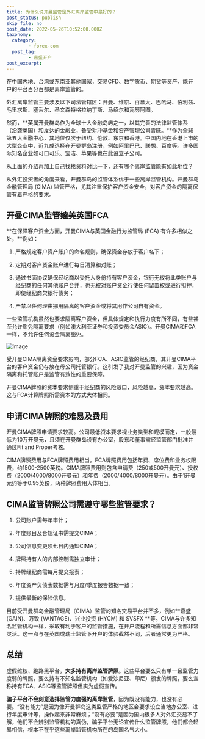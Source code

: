 ```yaml
---
title: 为什么说开曼监管是外汇离岸监管中最好的？
post_status: publish
skip_file: no
post_date: 2022-05-26T10:52:00.000Z
taxonomy:
  category:
        - forex-com
  post_tag:
        - 嘉盛开户
post_excerpt: 
---
```

在中国内地、台湾或东南亚其他国家，交易CFD、数字货币、期货等资产，能开户的平台百分百都是离岸监管的。

外汇离岸监管主要涉及以下司法管辖区：开曼、维京、百慕大、巴哈马、伯利兹、毛里求斯、塞舌尔、圣文森特格拉纳丁斯、马绍尔和瓦努阿图。

然而，**英属开曼群岛作为全球十大金融岛屿之一，以其完善的法律监管体系（沿袭英国）和发达的金融业，备受对冲基金和资产管理公司青睐。**作为全球第五大金融中心，其地位仅次于纽约、伦敦、东京和香港。中国内地在香港上市的大型企业中，近九成选择在开曼群岛注册，例如阿里巴巴、联想、百度等。许多国际知名企业如可口可乐、宝洁、苹果等也在此设立子公司。

从上面的介绍再加上自己找找资料对比一下，还有哪个离岸监管能有如此地位？

从外汇投资者的角度来看，开曼群岛的监管体系优于一些离岸监管机构。开曼群岛金融管理局 (CIMA) 监管严格，尤其注重保护客户资金安全，对客户资金的隔离保管有着严格的要求。

## 开曼CIMA监管媲美英国FCA

**在保障客户资金方面，开曼CIMA与英国金融行为监管局 (FCA) 有许多相似之处，**例如：

1. 严格规定客户资产账户的命名规则，确保资金存放于客户名下；

1. 定期对客户资金账户进行每日清算和对账；

1. 通过书面协议确保经纪商以受托人身份持有客户资金，银行无权将此类账户与经纪商的任何其他账户合并，也无权对账户资金行使任何留置权或进行扣押，即使经纪商欠银行债务；

1. 严禁以任何理由挪用隔离的客户资金或将其用作公司自有资金。

一些监管机构虽然也要求隔离客户资金，但具体规定和执行力度有所不同，有些甚至允许豁免隔离要求（例如澳大利亚证券和投资委员会ASIC）。开曼CIMA和FCA一样，不允许任何资金隔离豁免。

![Image](https://prod-files-secure.s3.us-west-2.amazonaws.com/39ed1227-6d7d-4570-be36-9ccd4a2c4241/bd849744-3fcb-4a37-8312-357962c8f065/image.png?X-Amz-Algorithm=AWS4-HMAC-SHA256&X-Amz-Content-Sha256=UNSIGNED-PAYLOAD&X-Amz-Credential=ASIAZI2LB4666GQI64IU%2F20250130%2Fus-west-2%2Fs3%2Faws4_request&X-Amz-Date=20250130T041349Z&X-Amz-Expires=3600&X-Amz-Security-Token=IQoJb3JpZ2luX2VjEJT%2F%2F%2F%2F%2F%2F%2F%2F%2F%2FwEaCXVzLXdlc3QtMiJIMEYCIQDL9poP6OFTPxQUHXXo32%2FMiwOrvwhXsPzmSdxxxSaluwIhAIFGwP3Z8oXOKjDqZ3cYNLrstwa%2B4Z4zN2LBhnfEPoN9KogECJ3%2F%2F%2F%2F%2F%2F%2F%2F%2F%2FwEQABoMNjM3NDIzMTgzODA1IgzDNk%2By4iW9XFw0rtEq3ANj4mtCerrHihJ04NndfE7ZNGczM8fOtmzF7GRDOWwHjoqB0moa%2B%2F9XbchBbJIn8YQyZrKSQs5AIqVckLFELcUfF3buqrqHwtPAKwrnmmsIXuYYs%2F0nc%2BvFBmVw7%2FeIA5ckh271u7RMdKsfwb2ZUU%2Fz0z9z9QnslWxjfZ1%2Fu8v1%2FJuafkYtXWWrgLgy5Ui5vwBuMvBNf7XcHtp2kpwHdwHMP2%2BGG8YOr4PAfZJAnx2HDG0f5PX8eOX3R9cLy%2BxFcuF9dL9M9wBmRg00597QCOIjn6MVb8FQTdPFUA0DYMlxJwOX8fkwhE0zqYrHuTcAzqdgPnenEEDRQZZtj3UMM2g%2F%2B1NVM7XYCGlO3gpJNk4PCcjA6JvVC4pyb1nJRCnB4OSL2Cc2hHvSKD3%2BpA2moG70N1mAxdoTpewh%2FDiBaFeV%2FIlNIfb3t5QSnHbh0peMGdHH0bg7r6MZSSZ%2B6D3GWiHwK0S0KeFNzsCETmtLYuCahUqON1qWXexnyGWWdUyv1bNWBe3upf8AGyuxxmyJjOclSV3O%2F8YHLaua%2FEN59J3g1%2BGg0HlNgBbpe81CfTZrJXvOt%2FKSXMK9EHNYmlm%2BZ1dwwVS%2Flmc6eKA9cjnUxTlUx1Tmo1DbNfvoXq9PlTCs6uu8BjqkAQexheW10bCLY1huTmx1ZQtQVW2VI3ZpP2pJff4sD%2F0VhDwc099mLQVdaxOHN1EEs7zximLrc%2BCIhUQU8jyxfDuRTtcygAZuspDqCxaachFr%2BSQL4BURhoubE00Ko%2Fd3t5VnXCUAA1a9T5bFtZeWzdzdYjX4jQXpQ4tTYJJSfBpnVVCHDj1t9AcBwX%2ByYuqNPGSd76%2FsHdioKpXvUjbDJYnFTkM2&X-Amz-Signature=085a7a198a234570196bcb30db60997d09d431f57ec0150cebace88ce04eed3b&X-Amz-SignedHeaders=host&x-id=GetObject)

受开曼CIMA隔离资金要求影响，部分FCA、ASIC监管的经纪商，其开曼CIMA平台的客户资金仍存放在母公司托管银行。这引发了我对开曼监管的兴趣，因为资金隔离和托管账户是监管有效性的重要保障。

开曼CIMA牌照的资本要求侧重于经纪商的风险敞口，风险越高，资本要求越高。这与FCA计算牌照所需资本的方式大体相同。

## **申请CIMA牌照的难易及费用**

开曼CIMA牌照申请要求较高。公司最低资本要求视业务类型和规模而定，一般最低为10万开曼元，且须在开曼群岛设有办公室，股东和董事需经监管部门批准并通过Fit and Proper考核。

CIMA牌照费用与FCA牌照费用相当。FCA牌照费用包括年费、席位费和业务权限费，约1500-2500英镑。CIMA牌照费用则包含申请费（250或500开曼元）、授权费（2000/4000/8000开曼元）和年费（2000/4000/8000开曼元）。由于1开曼元约等于0.95英镑，两种牌照费用大体相当。

## CIMA监管牌照公司需遵守哪些监管要求？

1. 公司账户需每年审计；

1. 年度账目及合规证书需提交CIMA；

1. 公司信息变更须七日内通知CIMA；

1. 牌照持有人的内部控制需独立审计；

1. 持牌经纪商需每月提交报表；

1. 年度资产负债表数据需与月度/季度报告数据一致；

1. 提供最新的保险信息。

目前受开曼群岛金融管理局（CIMA）监管的知名交易平台并不多，例如**嘉盛 (GAIN)、万致 (VANTAGE)、兴业投资 (HYCM) 和 SVSFX **等。CIMA与许多知名监管机构一样，采取有利于客户的监管措施，在开户流程和所需信息方面都非常灵活。这一点与在英国或瑞士监管下开户的体验截然不同，后者通常更为严格。

## 总结

虚假维权、跑路黑平台，**大多持有离岸监管牌照**。这些平台要么只有单一且监管力度弱的牌照，要么持有不知名监管机构（如爱沙尼亚、印尼）颁发的牌照，要么宣称持有FCA、ASIC等监管牌照但实为虚假宣传。

**骗子平台不会刻意选择监管力度强的离岸监管**，因为既没有能力，也没有必要。“没有能力”是因为像开曼群岛这类监管严格的地区会要求设立当地办公室、进行年度审计等，操作起来非常麻烦；“没有必要”是因为国内很多人对外汇交易不了解，他们不会辨别监管机构的真伪，骗子平台无论宣传什么监管牌照，他们都会轻易相信，根本不在乎这些离岸监管机构所在的岛国名气大小。